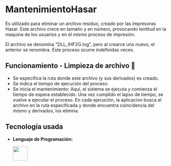 # MantenimientoHasar

Es utilizado para eliminar un archivo residuo, creado por las impresoras Hasar.
Este archivo crece en tamaño y en número, provocando lentitud en la maquina de los usuarios y en el mismo proceso de impresión.

El archivo se denomina "DLL_IHF2G.log", pero al crearce uno nuevo, el anterior se renombra. Este proceso ocurre indefinidas veces.

## Funcionamiento - Limpieza de archivo 🧹

- Se especifica la ruta donde este archivo (y sus derivados) es creado.
- Se indica el tiempo de ejecución del proceso.
- Se inicia el mantenimiento: Aquí, el sistema se ejecuta y comienza el tiempo de espera establecido. Una vez cumplido el lapso de tiempo, se vuelve a ejecutar el proceso. En cada ejecución, la aplicacion busca el archivo en la ruta especificada y donde encuentra coincidencia del mismo y derivados, los elimina.

## Tecnología usada

- **Lenguaje de Programación:**

    <img src="https://img.icons8.com/nolan/512/c-sharp-logo.png" width="45" height="45" />